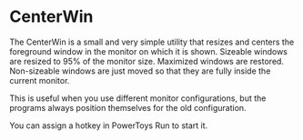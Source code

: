 # CenterWin

The CenterWin is a small and very simple utility that resizes and centers the foreground window in the monitor on which it is shown. Sizeable windows are resized to 95% of the monitor size. Maximized windows are restored. Non-sizeable windows are just moved so that they are fully inside the current monitor.

This is useful when you use different monitor configurations, but the programs always position themselves for the old configuration.

You can assign a hotkey in PowerToys Run to start it.
